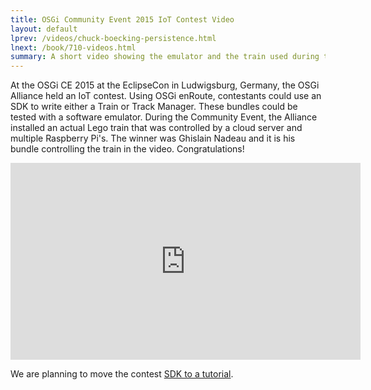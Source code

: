 ```yaml
---
title: OSGi Community Event 2015 IoT Contest Video
layout: default
lprev: /videos/chuck-boecking-persistence.html
lnext: /book/710-videos.html
summary: A short video showing the emulator and the train used during the OSGi CE 2015 IoT Contest 
---
```


At the OSGi CE 2015 at the EclipseCon in Ludwigsburg, Germany, the OSGi Alliance held an IoT contest. Using OSGi enRoute, contestants could use an SDK to write either a Train or Track Manager. These bundles could be tested with a software emulator. During the Community Event, the Alliance installed an actual Lego train that was controlled by a cloud server and multiple Raspberry Pi's. The winner was Ghislain Nadeau and it is his bundle controlling the train in the video. Congratulations!

<iframe width="560" height="315" src="https://www.youtube.com/embed/rOR_j0ZIRQg" frameborder="0" allowfullscreen></iframe>

We are planning to move the contest [SDK to a tutorial][1].



[1]: /trains/200-architecture.html